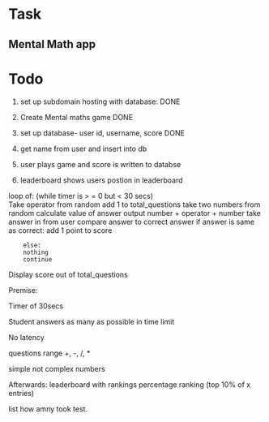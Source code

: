 # Task
## Mental Math app
 
# Todo
1. set up subdomain hosting with database: DONE

2. Create Mental maths game DONE

3. set up database- user id, username, score DONE

4. get name from user and insert into db

5. user plays game and score is written to databse

6. leaderboard shows users postion in leaderboard





loop of: (while timer is > = 0 but < 30 secs)	
Take operator from random
	add 1 to total_questions
	take two numbers from random
	calculate value of answer
	output number + operator + number
	take answer in from user
	compare answer to correct answer
		if answer is same as correct:
			add 1 point to score

		else:
		nothing
		continue
			

Display score out of total_questions












Premise:

Timer of 30secs

Student answers as many as possible in time limit

No latency

questions range +, -, /, *

simple not complex numbers

Afterwards:
leaderboard
with rankings
percentage ranking (top 10% of x entries)

list how amny took test.


